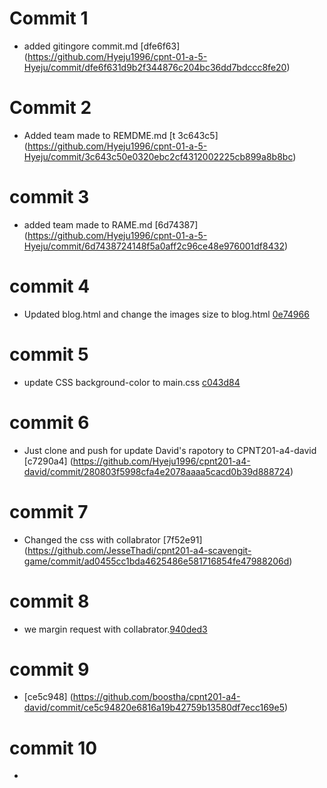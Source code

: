 # Commit 1

- added gitingore commit.md [dfe6f63] (https://github.com/Hyeju1996/cpnt-01-a-5-Hyeju/commit/dfe6f631d9b2f344876c204bc36dd7bdccc8fe20)

# Commit 2

- Added team made to REMDME.md [t 3c643c5] (https://github.com/Hyeju1996/cpnt-01-a-5-Hyeju/commit/3c643c50e0320ebc2cf4312002225cb899a8b8bc)

# commit 3

- added team made to RAME.md [6d74387] (https://github.com/Hyeju1996/cpnt-01-a-5-Hyeju/commit/6d7438724148f5a0aff2c96ce48e976001df8432)

# commit 4

- Updated blog.html and change the images size to blog.html [ 0e74966 ](https://github.com/Hyeju1996/cpnt201-a4-scavengit-game/commit/c043d84a6fefb04eb4a7763c34b4e90cffbf3f66)

# commit 5

- update CSS background-color to main.css [c043d84](https://github.com/Hyeju1996/cpnt201-a4-scavengit-game/commit/cdde8a406afcc5ac0ad4bec4a2f26550a4e6eb9b)

# commit 6

- Just clone and push for update David's rapotory to CPNT201-a4-david [c7290a4] (https://github.com/Hyeju1996/cpnt201-a4-david/commit/280803f5998cfa4e2078aaaa5cacd0b39d888724)

# commit 7

- Changed the css with collabrator [7f52e91] (https://github.com/JesseThadi/cpnt201-a4-scavengit-game/commit/ad0455cc1bda4625486e581716854fe47988206d)

# commit 8

- we margin request with collabrator.[940ded3](https://github.com/boostha/cpnt201-a4-david/commit/ce5c94820e6816a19b42759b13580df7ecc169e5)

# commit 9

- [ce5c948] (https://github.com/boostha/cpnt201-a4-david/commit/ce5c94820e6816a19b42759b13580df7ecc169e5)

# commit 10

-
